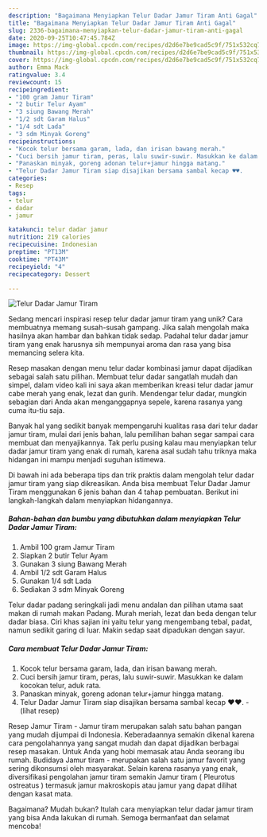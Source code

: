 ```yaml
---
description: "Bagaimana Menyiapkan Telur Dadar Jamur Tiram Anti Gagal"
title: "Bagaimana Menyiapkan Telur Dadar Jamur Tiram Anti Gagal"
slug: 2336-bagaimana-menyiapkan-telur-dadar-jamur-tiram-anti-gagal
date: 2020-09-25T10:47:45.784Z
image: https://img-global.cpcdn.com/recipes/d2d6e7be9cad5c9f/751x532cq70/telur-dadar-jamur-tiram-foto-resep-utama.jpg
thumbnail: https://img-global.cpcdn.com/recipes/d2d6e7be9cad5c9f/751x532cq70/telur-dadar-jamur-tiram-foto-resep-utama.jpg
cover: https://img-global.cpcdn.com/recipes/d2d6e7be9cad5c9f/751x532cq70/telur-dadar-jamur-tiram-foto-resep-utama.jpg
author: Emma Mack
ratingvalue: 3.4
reviewcount: 15
recipeingredient:
- "100 gram Jamur Tiram"
- "2 butir Telur Ayam"
- "3 siung Bawang Merah"
- "1/2 sdt Garam Halus"
- "1/4 sdt Lada"
- "3 sdm Minyak Goreng"
recipeinstructions:
- "Kocok telur bersama garam, lada, dan irisan bawang merah."
- "Cuci bersih jamur tiram, peras, lalu suwir-suwir. Masukkan ke dalam kocokan telur, aduk rata."
- "Panaskan minyak, goreng adonan telur+jamur hingga matang."
- "Telur Dadar Jamur Tiram siap disajikan bersama sambal kecap ♥️♥️.             (lihat resep)"
categories:
- Resep
tags:
- telur
- dadar
- jamur

katakunci: telur dadar jamur 
nutrition: 219 calories
recipecuisine: Indonesian
preptime: "PT13M"
cooktime: "PT43M"
recipeyield: "4"
recipecategory: Dessert

---
```



![Telur Dadar Jamur Tiram](https://img-global.cpcdn.com/recipes/d2d6e7be9cad5c9f/751x532cq70/telur-dadar-jamur-tiram-foto-resep-utama.jpg)

Sedang mencari inspirasi resep telur dadar jamur tiram yang unik? Cara membuatnya memang susah-susah gampang. Jika salah mengolah maka hasilnya akan hambar dan bahkan tidak sedap. Padahal telur dadar jamur tiram yang enak harusnya sih mempunyai aroma dan rasa yang bisa memancing selera kita.

Resep masakan dengan menu telur dadar kombinasi jamur dapat dijadikan sebagai salah satu pilihan. Membuat telur dadar sangatlah mudah dan simpel, dalam video kali ini saya akan memberikan kreasi telur dadar jamur cabe merah yang enak, lezat dan gurih. Mendengar telur dadar, mungkin sebagian dari Anda akan menganggapnya sepele, karena rasanya yang cuma itu-tiu saja.

Banyak hal yang sedikit banyak mempengaruhi kualitas rasa dari telur dadar jamur tiram, mulai dari jenis bahan, lalu pemilihan bahan segar sampai cara membuat dan menyajikannya. Tak perlu pusing kalau mau menyiapkan telur dadar jamur tiram yang enak di rumah, karena asal sudah tahu triknya maka hidangan ini mampu menjadi suguhan istimewa.


Di bawah ini ada beberapa tips dan trik praktis dalam mengolah telur dadar jamur tiram yang siap dikreasikan. Anda bisa membuat Telur Dadar Jamur Tiram menggunakan 6 jenis bahan dan 4 tahap pembuatan. Berikut ini langkah-langkah dalam menyiapkan hidangannya.

<!--inarticleads1-->

##### Bahan-bahan dan bumbu yang dibutuhkan dalam menyiapkan Telur Dadar Jamur Tiram:

1. Ambil 100 gram Jamur Tiram
1. Siapkan 2 butir Telur Ayam
1. Gunakan 3 siung Bawang Merah
1. Ambil 1/2 sdt Garam Halus
1. Gunakan 1/4 sdt Lada
1. Sediakan 3 sdm Minyak Goreng


Telur dadar padang seringkali jadi menu andalan dan pilihan utama saat makan di rumah makan Padang. Murah meriah, lezat dan beda dengan telur dadar biasa. Ciri khas sajian ini yaitu telur yang mengembang tebal, padat, namun sedikit garing di luar. Makin sedap saat dipadukan dengan sayur. 

<!--inarticleads2-->

##### Cara membuat Telur Dadar Jamur Tiram:

1. Kocok telur bersama garam, lada, dan irisan bawang merah.
1. Cuci bersih jamur tiram, peras, lalu suwir-suwir. Masukkan ke dalam kocokan telur, aduk rata.
1. Panaskan minyak, goreng adonan telur+jamur hingga matang.
1. Telur Dadar Jamur Tiram siap disajikan bersama sambal kecap ♥️♥️. -             (lihat resep)


Resep Jamur Tiram - Jamur tiram merupakan salah satu bahan pangan yang mudah dijumpai di Indonesia. Keberadaannya semakin dikenal karena cara pengolahannya yang sangat mudah dan dapat dijadikan berbagai resep masakan. Untuk Anda yang hobi memasak atau Anda seorang ibu rumah. Budidaya Jamur tiram - merupakan salah satu jamur favorit yang sering dikonsumsi oleh masyarakat. Selain karena rasanya yang enak, diversifikasi pengolahan jamur tiram semakin Jamur tiram ( Pleurotus ostreatus ) termasuk jamur makroskopis atau jamur yang dapat dilihat dengan kasat mata. 

Bagaimana? Mudah bukan? Itulah cara menyiapkan telur dadar jamur tiram yang bisa Anda lakukan di rumah. Semoga bermanfaat dan selamat mencoba!
